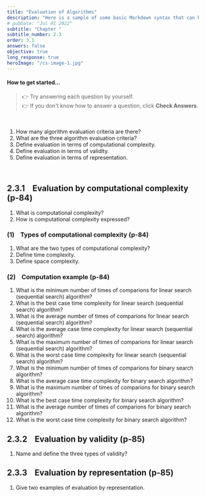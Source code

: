```yaml
---
title: "Evaluation of Algorithms"
description: "Here is a sample of some basic Markdown syntax that can be used when writing Markdown content in Astro."
# pubDate: "Jul 01 2022"
subtitle: "Chapter "
subtitle_number: 2.3
order: 3.1
answers: false
objective: true
long_response: true
heroImage: "/cs-image-1.jpg"
---
```


#### How to get started...

<!-- > The following notes are **_general-purpose_**.
> They may be examinable in both objective-type and long-response-type questions. -->

> 👉 Try answering each question by yourself.
> <br>
> 👉 If you don't know how to answer a question, click **Check Answers**.

<br>

1. How many algorithm evaluation criteria are there?
2. What are the three algorithm evaluation criteria?
3. Define evaluation in terms of computational complexity.
4. Define evaluation in terms of validity.
5. Define evaluation in terms of representation.

<br>

## 2.3.1 &nbsp;&nbsp; Evaluation by computational complexity (p-84)

1. What is computational complexity?
2. How is computational complexity expressed?

### (1) &nbsp;&nbsp; Types of computational complexity (p-84)

1. What are the two types of computational complexity?
2. Define time complexity.
3. Define space complexity.

### (2) &nbsp;&nbsp; Computation example (p-84)

<!-- 1. What are the minimum, average, and maximum number of times of comparisons (best case, average case, worst case complexities) for linear search (sequential search) algorithm?
2. What are the minimum, average, and maximum number of times of comparisons (best case, average case, worst case complexities) for binary search algorithm? -->

1. What is the minimum number of times of comparions for linear search (sequential search) algorithm?
2. What is the best case time complexity for linear search (sequential search) algorithm?
3. What is the average number of times of comparions for linear search (sequential search) algorithm?
4. What is the average case time complexity for linear search (sequential search) algorithm?
5. What is the maximum number of times of comparions for linear search (sequential search) algorithm?
6. What is the worst case time complexity for linear search (sequential search) algorithm?
7. What is the minimum number of times of comparions for binary search algorithm?
8. What is the average case time complexity for binary search algorithm?
9. What is the maximum number of times of comparions for binary search algorithm?
10. What is the best case time complexity for binary search algorithm?
11. What is the average number of times of comparions for binary search algorithm?
12. What is the worst case time complexity for binary search algorithm?

## 2.3.2 &nbsp;&nbsp; Evaluation by validity (p-85)

1. Name and define the three types of validity?

## 2.3.3 &nbsp;&nbsp; Evaluation by representation (p-85)

1. Give two examples of evaluation by representation.
